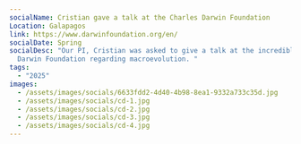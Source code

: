 ```yaml
---
socialName: Cristian gave a talk at the Charles Darwin Foundation
Location: Galapagos
link: https://www.darwinfoundation.org/en/
socialDate: Spring
socialDesc: "Our PI, Cristian was asked to give a talk at the incredible Charles
  Darwin Foundation regarding macroevolution. "
tags:
  - "2025"
images:
  - /assets/images/socials/6633fdd2-4d40-4b98-8ea1-9332a733c35d.jpg
  - /assets/images/socials/cd-1.jpg
  - /assets/images/socials/cd-2.jpg
  - /assets/images/socials/cd-3.jpg
  - /assets/images/socials/cd-4.jpg
---
```

